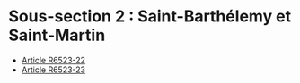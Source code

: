 # Sous-section 2 : Saint-Barthélemy et Saint-Martin

* [Article R6523-22](./LEGIARTI000029468769.md)
* [Article R6523-23](./LEGIARTI000029468780.md)
